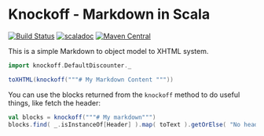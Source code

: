 # Knockoff - Markdown in Scala

[![Build Status](https://travis-ci.org/foundweekends/knockoff.svg?branch=master)](https://travis-ci.org/foundweekends/knockoff)
[![scaladoc](http://javadoc-badge.appspot.com/org.foundweekends/knockoff_2.12.svg?label=scaladoc)](http://javadoc-badge.appspot.com/org.foundweekends/knockoff_2.12/knockoff/index.html)
[![Maven Central](https://maven-badges.herokuapp.com/maven-central/org.foundweekends/knockoff_2.12/badge.svg)](https://maven-badges.herokuapp.com/maven-central/org.foundweekends/knockoff_2.12)


This is a simple Markdown to object model to XHTML system.

```scala
import knockoff.DefaultDiscounter._

toXHTML(knockoff("""# My Markdown Content """))
```

You can use the blocks returned from the `knockoff` method to do useful things, like fetch the header:

```scala
val blocks = knockoff("""# My markdown""")
blocks.find( _.isInstanceOf[Header] ).map( toText ).getOrElse( "No header" )
```
